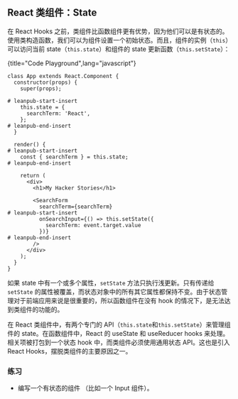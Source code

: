 ## React 类组件：State

在 React Hooks 之前，类组件比函数组件更有优势，因为他们可以是有状态的。使用类构造函数，我们可以为组件设置一个初始状态。而且，组件的实例（`this`）可以访问当前 state（`this.state`）和组件的 state 更新函数（`this.setState`）：

{title="Code Playground",lang="javascript"}
~~~~~~~
class App extends React.Component {
  constructor(props) {
    super(props);

# leanpub-start-insert
    this.state = {
      searchTerm: 'React',
    };
# leanpub-end-insert
  }

  render() {
# leanpub-start-insert
    const { searchTerm } = this.state;
# leanpub-end-insert

    return (
      <div>
        <h1>My Hacker Stories</h1>

        <SearchForm
          searchTerm={searchTerm}
# leanpub-start-insert
          onSearchInput={() => this.setState({
            searchTerm: event.target.value
          })}
# leanpub-end-insert
        />
      </div>
    );
  }
}
~~~~~~~

如果 state 中有一个或多个属性，`setState` 方法只执行浅更新。只有传递给 `setState` 的属性被覆盖，而状态对象中的所有其它属性都保持不变。由于状态管理对于前端应用来说是很重要的，所以函数组件在没有 hook 的情况下，是无法达到类组件的功能的。

在 React 类组件中，有两个专门的 API（`this.state`和`this.setState`）来管理组件的 state。在函数组件中，React 的 useState 和 useReducer hooks 来处理。相关项被打包到一个状态 hook 中，而类组件必须使用通用状态 API。这也是引入 React Hooks，摆脱类组件的主要原因之一。

### 练习

* 编写一个有状态的组件 （比如一个 Input 组件）。
